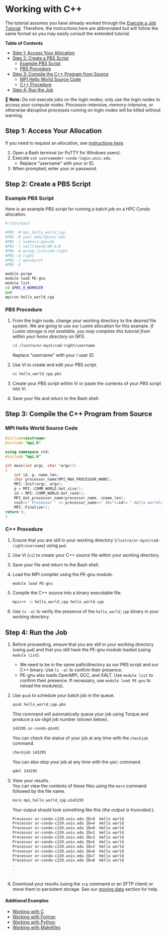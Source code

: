 # Working with C++

The tutorial assumes you have already worked through the [Execute a Job Tutorial](./). Therefore, the instructions here are abbreviated but will follow the same format so you may easily consult the extended tutorial.

**Table of Contents**

* [Step 1: Access Your Allocation](cpp.md#step-1-access-your-allocation)
* [Step 2: Create a PBS Script](cpp.md#step-2-create-a-pbs-script)
  * [Example PBS Script](cpp.md#example-pbs-script)
  * [PBS Procedure](cpp.md#pbs-procedure)
* [Step 3: Compile the C++ Program from Source](cpp.md#step-3-compile-the-c-program-from-source)
  * [MPI Hello World Source Code](cpp.md#mpi-hello-world-source-code)
  * [C++ Procedure](cpp.md#c-procedure)
* [Step 4: Run the Job](cpp.md#step-4-run-the-job)

📝 **Note:** Do not execute jobs on the login nodes; only use the login nodes to access your compute nodes. Processor-intensive, memory-intensive, or otherwise disruptive processes running on login nodes will be killed without warning.

## Step 1: Access Your Allocation

If you need to request an allocation, see [instructions here](../request-access.md).

1. Open a Bash terminal \(or PuTTY for Windows users\).
2. Execute `ssh username@or-condo-login.univ.edu`.
   * Replace "username" with your  or  ID.
3. When prompted, enter your  or  password.

## Step 2: Create a PBS Script

### Example PBS Script

Here is an example PBS script for running a batch job on a HPC Condo allocation.

```bash
#!/bin/bash

#PBS -N mpi_hello_world_cpp
#PBS -M your_email@univ.edu
#PBS -l nodes=1:ppn=16
#PBS -l walltime=0:00:6:0
#PBS -W group_list=cad-right
#PBS -A right
#PBS -l qos=burst
#PBS -V

module purge
module load PE-gnu
module list
cd $PBS_O_WORKDIR
pwd
mpirun hello_world_cpp
```

### PBS Procedure

1. From the login node, change your working directory to the desired file system. We are going to use our Lustre allocation for this example. _If Lustre storage is not available, you may complete this tutorial from within your home directory on NFS._

   ```bash
   cd /lustre/or-myst/cad-right/username
   ```

   Replace "username" with your / user ID.

2. Use Vi to create and edit your PBS script.

   ```bash
   vi hello_world_cpp.pbs
   ```

3. Create your PBS script within Vi or paste the contents of your PBS script into Vi.
4. Save your file and return to the Bash shell.

## Step 3: Compile the C++ Program from Source

### MPI Hello World Source Code

```cpp
#include<iostream>
#include "mpi.h"

using namespace std;
#include "mpi.h"

int main(int argc, char *argv[])
{
    int id, p, name_len;
    char processor_name[MPI_MAX_PROCESSOR_NAME];     
    MPI::Init(argc, argv);
    p = MPI::COMM_WORLD.Get_size();
    id = MPI::COMM_WORLD.Get_rank();
    MPI_Get_processor_name(processor_name, &name_len);
    cout<<" Processor " << processor_name<<" ID="<<id<< " Hello world\n";
    MPI::Finalize();
return 0;
}
```

### C++ Procedure

1. Ensure that you are still in your working directory \(`/lustre/or-myst/cad-right/username`\) using `pwd`.
2. Use Vi \(`vi`\) to create your C++ source file within your working directory.
3. Save your file and return to the Bash shell.
4. Load the MPI compiler using the PE-gnu module.

   ```bash
   module load PE-gnu
   ```

5. Compile the C++ source into a binary executable file.

   ```bash
   mpic++ -o hello_world_cpp hello_world.cpp
   ```

6. Use `ls -al` to verify the presence of the `hello_world_cpp` binary in your working directory.

## Step 4: Run the Job

1. Before proceeding, ensure that you are still in your working directory \(using `pwd`\) and that you still have the PE-gnu module loaded \(using `module list`\).
   * We need to be in the same path/directory as our PBS script and our C++ binary. Use `ls -al` to confirm their presence.
   * PE-gnu also loads OpenMPI, GCC, and XALT. Use `module list` to confirm their presence. If necessary, use `module load PE-gnu` to reload the module\(s\).
2. Use `qsub` to schedule your batch job in the queue.

   ```bash
   qsub hello_world_cpp.pbs
   ```

   This command will automatically queue your job using Torque and produce a six-digit job number \(shown below\).  


   ```bash
   143295.or-condo-pbs01
   ```

   You can check the status of your job at any time with the `checkjob` command.

   ```bash
   checkjob 143295
   ```

   You can also stop your job at any time with the `qdel` command.

   ```bash
   qdel 143295
   ```

3. View your results.  
    You can view the contents of these files using the `more` command followed by the file name.  


   ```bash
   more mpi_hello_world_cpp.o143295
   ```

   Your output should look something like this \(_the output is truncated._\):

   ```bash
   Processor or-condo-c229.univ.edu ID=9  Hello world
   Processor or-condo-c229.univ.edu ID=4  Hello world
   Processor or-condo-c229.univ.edu ID=0  Hello world
   Processor or-condo-c229.univ.edu ID=1  Hello world
   Processor or-condo-c229.univ.edu ID=3  Hello world
   Processor or-condo-c229.univ.edu ID=5  Hello world
   Processor or-condo-c229.univ.edu ID=2  Hello world
   Processor or-condo-c229.univ.edu ID=6  Hello world
   Processor or-condo-c229.univ.edu ID=7  Hello world
   Processor or-condo-c229.univ.edu ID=8  Hello world
   .
   .
   .
   ```

4. Download your results \(using the `scp` command or an SFTP client\) or move them to persistent storage. See our [moving data](https://github.com/wendikristine/documentation-template/tree/62a326e16ecef2ff128ef0b976de12c16f6ea062/data-transfer-storage/moving-data.md) section for help.

#### Additional Examples

* [Working with C](./)
* [Working with Fortran](fortran.md)
* [Working with Python](python.md)
* [Working with Makefiles](makefile.md)

